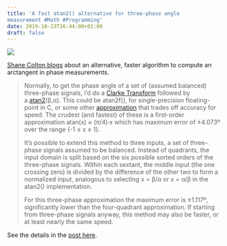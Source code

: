 ```yaml
---
title: 'A fast atan2() alternative for three-phase angle
measurement #Math #Programming'
date: 2019-10-23T16:44:00+01:00
draft: false
---
```


![](https://cdn-blog.adafruit.com/uploads/2019/10/Untitled-80.png)

[Shane Colton blogs](http://scolton.blogspot.com/2019/09/fast-atan2-alternative-for-three-phase.html) about an alternative, faster algorithm to compute an arctangent in phase measurements.

> Normally, to get the phase angle of a set of (assumed balanced) three-phase signals, I’d do a [Clarke Transform](https://en.wikipedia.org/wiki/Alpha%E2%80%93beta_transformation) followed by a [atan2](https://en.wikipedia.org/wiki/Atan2)(β,α). This could be atan2f(), for single-precision floating-point in C, or some other [approximation](http://www-labs.iro.umontreal.ca/~mignotte/IFT2425/Documents/EfficientApproximationArctgFunction.pdf) that trades off accuracy for speed. The crudest (and fastest) of these is a first-order approximation atan(x) ≈ (π/4)·x which has maximum error of ±4.073º over the range {-1 ≤ x ≤ 1}.
> 
> It’s possible to extend this method to three inputs, a set of three-phase signals assumed to be balanced. Instead of quadrants, the input domain is split based on the six possible sorted orders of the three-phase signals. Within each sextant, the middle input (the one crossing zero) is divided by the difference of the other two to form a normalized input, analogous to selecting x = β/α or x = α/β in the atan2() implementation.
> 
> For this three-phase approximation the maximum error is ±1.117º, significantly lower than the four-quadrant approximation. If starting from three-phase signals anyway, this method may also be faster, or at least nearly the same speed.

See the details in the [post here](http://scolton.blogspot.com/2019/09/fast-atan2-alternative-for-three-phase.html).